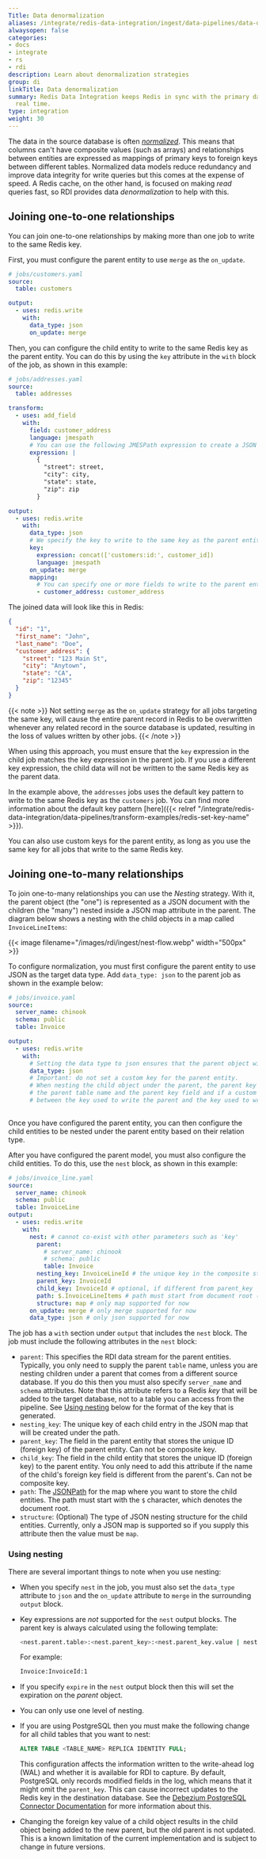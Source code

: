 ```yaml
---
Title: Data denormalization
aliases: /integrate/redis-data-integration/ingest/data-pipelines/data-denormalization/
alwaysopen: false
categories:
- docs
- integrate
- rs
- rdi
description: Learn about denormalization strategies
group: di
linkTitle: Data denormalization
summary: Redis Data Integration keeps Redis in sync with the primary database in near
  real time.
type: integration
weight: 30
---
```


The data in the source database is often
[*normalized*](https://en.wikipedia.org/wiki/Database_normalization).
This means that columns can't have composite values (such as arrays) and relationships between entities
are expressed as mappings of primary keys to foreign keys between different tables.
Normalized data models reduce redundancy and improve data integrity for write queries but this comes
at the expense of speed.
A Redis cache, on the other hand, is focused on making *read* queries fast, so RDI provides data
*denormalization* to help with this.

## Joining one-to-one relationships

You can join one-to-one relationships by making more than one job to write to the same Redis key.

First, you must configure the parent entity to use `merge` as the `on_update`.

```yaml
# jobs/customers.yaml
source:
  table: customers

output:
  - uses: redis.write
    with:
      data_type: json
      on_update: merge
```

Then, you can configure the child entity to write to the same Redis key as the parent entity. You can do this by using the `key` attribute in the `with` block of the job, as shown in this example:

```yaml
# jobs/addresses.yaml
source:
  table: addresses

transform:
  - uses: add_field
    with:
      field: customer_address
      language: jmespath
      # You can use the following JMESPath expression to create a JSON object and combine the address fields into a single object.
      expression: |
        {
          "street": street,
          "city": city,
          "state": state,
          "zip": zip
        }

output:
  - uses: redis.write
    with:
      data_type: json
      # We specify the key to write to the same key as the parent entity.
      key:
        expression: concat(['customers:id:', customer_id])
        language: jmespath
      on_update: merge
      mapping:
        # You can specify one or more fields to write to the parent entity.
        - customer_address: customer_address
```

The joined data will look like this in Redis:

```json
{
  "id": "1",
  "first_name": "John",
  "last_name": "Doe",
  "customer_address": {
    "street": "123 Main St",
    "city": "Anytown",
    "state": "CA",
    "zip": "12345"
  }
}
```

{{< note >}}
Not setting `merge` as the `on_update` strategy for all jobs targeting the same key, will cause the entire parent record in Redis to be overwritten whenever any related record in the source database is updated, resulting in the loss of values written by other jobs.
{{< /note >}}

When using this approach, you must ensure that the `key` expression in the child job matches the key expression in the parent job. If you use a different key expression, the child data will not be written to the same Redis key as the parent data.

In the example above, the `addresses` jobs uses the default key pattern to write to the same Redis key as the `customers` job. You can find more information about the default key pattern [here]({{< relref "/integrate/redis-data-integration/data-pipelines/transform-examples/redis-set-key-name" >}}).

You can also use custom keys for the parent entity, as long as you use the same key for all jobs that write to the same Redis key.

## Joining one-to-many relationships

To join one-to-many relationships you can use the *Nesting* strategy.
With it, the parent object (the "one") is represented as a JSON document with the children (the "many") nested inside a JSON map attribute in the parent. The diagram below shows a nesting with the child objects in a map called `InvoiceLineItems`:

{{< image filename="/images/rdi/ingest/nest-flow.webp" width="500px" >}}


To configure normalization, you must first configure the parent entity to use JSON as the target data type. Add `data_type: json` to the parent job as shown in the example below:

```yaml
# jobs/invoice.yaml
source:
  server_name: chinook
  schema: public
  table: Invoice

output:
  - uses: redis.write
    with:
      # Setting the data type to json ensures that the parent object will be created in a way that supports nesting.
      data_type: json
      # Important: do not set a custom key for the parent entity.
      # When nesting the child object under the parent, the parent key is automatically calculated based on
      # the parent table name and the parent key field and if a custom key is set, it will cause a mismatch
      # between the key used to write the parent and the key used to write the child.
      
```

Once you have configured the parent entity, you can then configure the child entities to be nested under the parent entity based on their relation type.

After you have configured the parent model, you must also configure the child entities. To do this, use the `nest` block, as shown in this example:

```yaml
# jobs/invoice_line.yaml
source:
  server_name: chinook
  schema: public
  table: InvoiceLine
output:
  - uses: redis.write
    with:
      nest: # cannot co-exist with other parameters such as 'key'
        parent:
          # server_name: chinook
          # schema: public
          table: Invoice
        nesting_key: InvoiceLineId # the unique key in the composite structure under which the child data will be stored
        parent_key: InvoiceId
        child_key: InvoiceId # optional, if different from parent_key
        path: $.InvoiceLineItems # path must start from document root ($)
        structure: map # only map supported for now
      on_update: merge # only merge supported for now
      data_type: json # only json supported for now
```

The job has a `with` section under `output` that includes the `nest` block.
The job must include the following attributes in the `nest` block:

- `parent`: This specifies the RDI data stream for the parent entities. Typically, you only
  need to supply the parent `table` name, unless you are nesting children under a parent that comes from
  a different source database. If you do this then you must also specify `server_name` and
  `schema` attributes. Note that this attribute refers to a Redis *key* that will be added to the target
  database, not to a table you can access from the pipeline. See [Using nesting](#using-nesting) below
  for the format of the key that is generated.
- `nesting_key`: The unique key of each child entry in the JSON map that will be created under the path.
- `parent_key`: The field in the parent entity that stores the unique ID (foreign key) of the parent entity. Can not be composite key.
- `child_key`: The field in the child entity that stores the unique ID (foreign key) to the parent entity. You only need to add this attribute if the name of the child's foreign key field is different from the parent's. Can not be composite key.
- `path`: The [JSONPath](https://goessner.net/articles/JsonPath/)
  for the map where you want to store the child entities. The path must start with the `$` character, which denotes
  the document root.
- `structure`: (Optional) The type of JSON nesting structure for the child entities. Currently, only a JSON map
  is supported so if you supply this attribute then the value must be `map`.

### Using nesting

There are several important things to note when you use nesting:

- When you specify `nest` in the job, you must also set the `data_type` attribute to `json` and
  the `on_update` attribute to `merge` in the surrounding `output` block.
- Key expressions are *not* supported for the `nest` output blocks. The parent key is always calculated
  using the following template:

  ```bash
  <nest.parent.table>:<nest.parent_key>:<nest.parent_key.value | nest.child_key.value>
  ```
  
  For example:
  
  ```bash
  Invoice:InvoiceId:1
  ```

- If you specify `expire` in the `nest` output block then this will set the expiration on the *parent* object.
- You can only use one level of nesting.
- If you are using PostgreSQL then you must make the following change for all child tables that you want to nest:
  
  ```sql
  ALTER TABLE <TABLE_NAME> REPLICA IDENTITY FULL;
  ```
  
  This configuration affects the information written to the write-ahead log (WAL) and whether it is available
  for RDI to capture. By default, PostgreSQL only records
  modified fields in the log, which means that it might omit the `parent_key`. This can cause incorrect updates to the
  Redis key in the destination database.
  See the
  [Debezium PostgreSQL Connector Documentation](https://debezium.io/documentation/reference/connectors/postgresql.html#postgresql-replica-identity)
  for more information about this.
- Changing the foreign key value of a child object results in the child object being added to the new parent, but the old parent is not updated. This is a known limitation of the current implementation and is subject to change in future versions.
